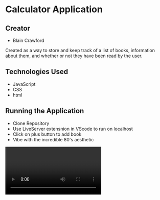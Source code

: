 # Calculator Application
## Creator
  -  Blain Crawford

Created as a way to store and keep track of a list of books, information about them, and whether or not they have been read by the user.

## Technologies Used
  -  JavaScript
  -  CSS
  -  html
##  Running the Application
  -  Clone Repository
  -  Use LiveServer extensnion in VScode to run on localhost
  -  Click on plus button to add book
  - Vibe with the incredible 80's aesthetic 
  <video>
